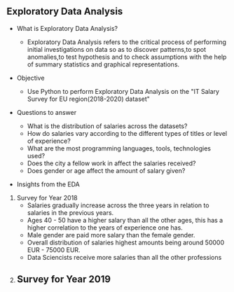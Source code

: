 ## Exploratory Data Analysis

 - What is Exploratory Data Analysis?
    - Exploratory Data Analysis refers to the critical process of performing initial investigations on data so as to discover patterns,to spot anomalies,to test hypothesis and to check assumptions with the help of summary statistics and graphical representations.

 - Objective
    - Use Python to perform Exploratory Data Analysis on the "IT Salary Survey for EU region(2018-2020) dataset" 

 - Questions to answer
    - What is the distribution of salaries across the datasets?
    - How do salaries vary according to the different types of titles or level of experience?
    - What are the most programming languages, tools, technologies used?
    - Does the city a fellow work in affect the salaries received?
    - Does gender or age affect the amount of salary given?

 - Insights from the EDA
 1. Survey for Year 2018
    - Salaries gradually increase across the three years in relation to salaries in the previous years.
    - Ages 40 - 50 have a higher salary than all the other ages, this has a higher correlation to the years of experience one has.
    - Male gender are paid more salary than the female gender.
    - Overall distribution of salaries highest amounts being around 50000 EUR - 75000 EUR.
    - Data Sciencists receive more salaries than all the other professions
 2. Survey for Year 2019
    - 